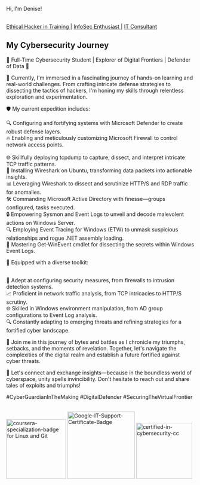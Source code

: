 Hi, I'm Denise! 

<br><a href="https://www.wgu.edu/online-it-degrees/cybersecurity-information-assurance-bachelors-program.html#_">Ethical Hacker in Training </a>| <a href="https://www.credly.com/badges/67e0f107-fc4b-48ce-a6d8-fa0fe39dcca4/public_url">InfoSec Enthusiast </a> | <a href="https://cybergate2.com/">IT Consultant</a><br/>

<h2>My Cybersecurity Journey</h2>

🔐 Full-Time Cybersecurity Student | Explorer of Digital Frontiers | Defender of Data 💼

🚀 Currently, I'm immersed in a fascinating journey of hands-on learning and real-world challenges. From crafting intricate defense strategies to dissecting the tactics of hackers, I'm honing my skills through relentless exploration and experimentation.

🛡️ My current expedition includes:

🔍 Configuring and fortifying systems with Microsoft Defender to create robust defense layers.
<br>🔥 Enabling and meticulously customizing Microsoft Firewall to control network access points.</br>
<br>🌐 Skillfully deploying tcpdump to capture, dissect, and interpret intricate TCP traffic patterns.
<br>🔌 Installing Wireshark on Ubuntu, transforming data packets into actionable insights.
<br>📊 Leveraging Wireshark to dissect and scrutinize HTTP/S and RDP traffic for anomalies.
<br>🛠️ Commanding Microsoft Active Directory with finesse—groups configured, tasks executed.
<br>🔒 Empowering Sysmon and Event Logs to unveil and decode malevolent actions on Windows Server.
<br>🔍 Employing Event Tracing for Windows (ETW) to unmask suspicious relationships and rogue .NET assembly loading.
<br>📜 Mastering Get-WinEvent cmdlet for dissecting the secrets within Windows Event Logs.</br>

🔧 Equipped with a diverse toolkit:

<br>🔐 Adept at configuring security measures, from firewalls to intrusion detection systems.
<br>📈 Proficient in network traffic analysis, from TCP intricacies to HTTP/S scrutiny.
<br>🌐 Skilled in Windows environment manipulation, from AD group configurations to Event Log analysis.
<br>🔍 Constantly adapting to emerging threats and refining strategies for a fortified cyber landscape.

🌟 Join me in this journey of bytes and battles as I chronicle my triumphs, setbacks, and the moments of revelation. Together, let's navigate the complexities of the digital realm and establish a future fortified against cyber threats.

🔗 Let's connect and exchange insights—because in the boundless world of cyberspace, unity spells invincibility. Don't hesitate to reach out and share tales of exploits and triumphs!

#CyberGuardianInTheMaking #DigitalDefender #SecuringTheVirtualFrontier

<br><a href="https://imgbb.com/"><img src="https://i.ibb.co/qy9kgyz/coursera-specialization-badge.png" alt="coursera-specialization-badge for Linux and Git" border="0" size="160" height="160" width="160"></a>   <a href="https://ibb.co/YfBYj4Q"><img src="https://i.ibb.co/WBvqKN5/Google-IT-Support-Certificate-Badge.png" alt="Google-IT-Support-Certificate-Badge" border="0" size="180" height="180" width="180"></a>   <a href="https://ibb.co/YfBYj4Q"><a href="https://imgbb.com/"><img src="https://i.ibb.co/ZBGM3zb/certified-in-cybersecurity-cc.png" alt="certified-in-cybersecurity-cc" border="0" size="150" height="150" width="150"></a>

